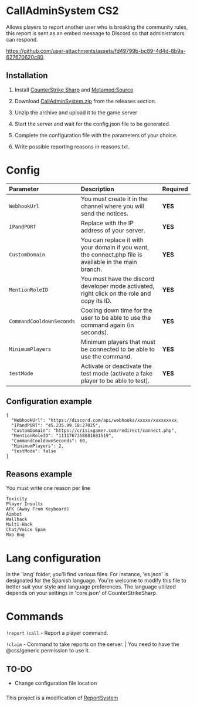 # CallAdminSystem CS2
Allows players to report another user who is breaking the community rules, this report is sent as an embed message to Discord so that administrators can respond.

https://github.com/user-attachments/assets/fd49799b-bc89-4d4d-8b9a-627670620c80

## Installation
1. Install [CounterStrike Sharp](https://github.com/roflmuffin/CounterStrikeSharp) and [Metamod:Source](https://www.sourcemm.net/downloads.php/?branch=master)

2. Download [CallAdminSystem.zip](https://github.com/wiruwiru/CallAdminSystem-CS2/releases) from the releases section.

3. Unzip the archive and upload it to the game server

4. Start the server and wait for the config.json file to be generated.

5. Complete the configuration file with the parameters of your choice.

6. Write possible reporting reasons in reasons.txt.

# Config
| Parameter | Description | Required     |
| :------- | :------- | :------- |
| `WebhookUrl` | You must create it in the channel where you will send the notices. |**YES** |
| `IPandPORT` | Replace with the IP address of your server. |**YES** |
| `CustomDomain` | You can replace it with your domain if you want, the connect.php file is available in the main branch.  |**YES** |
| `MentionRoleID` | You must have the discord developer mode activated, right click on the role and copy its ID. |**YES** |
| `CommandCooldownSeconds` | Cooling down time for the user to be able to use the command again (in seconds). |**YES** |
| `MinimumPlayers` | Minimum players that must be connected to be able to use the command. |**YES** |
| `testMode` | Activate or deactivate the test mode (activate a fake player to be able to test). |**YES** |

## Configuration example
```
{
  "WebhookUrl": "https://discord.com/api/webhooks/xxxxx/xxxxxxxxx,
  "IPandPORT": "45.235.99.18:27025",
  "CustomDomain": "https://crisisgamer.com/redirect/connect.php",
  "MentionRoleID": "1111767358881681519",
  "CommandCooldownSeconds": 60,
  "MinimumPlayers": 2,
  "testMode": false
}
```

## Reasons example
You must write one reason per line
```
Toxicity
Player Insults
AFK (Away From Keyboard)
Aimbot
Wallhack
Multi-Hack
Chat/Voice Spam
Map Bug
```

# Lang configuration

In the 'lang' folder, you'll find various files. For instance, 'es.json' is designated for the Spanish language. You're welcome to modify this file to better suit your style and language preferences. The language utilized depends on your settings in 'core.json' of CounterStrikeSharp.

# Commands
`!report` `!call`  - Report a player command.

`!claim`  - Command to take reports on the server. | You need to have the @css/generic permission to use it.

## TO-DO
- Change configuration file location

###
This project is a modification of [ReportSystem](https://github.com/PhantomYopta/-Discord-cs2-ReportSystem)
